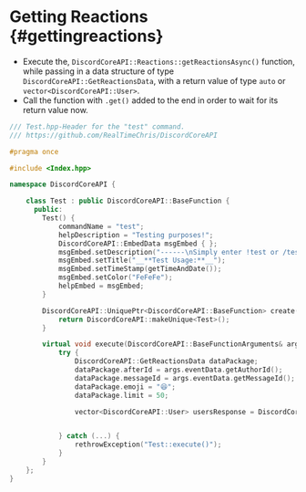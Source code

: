 Getting Reactions {#gettingreactions}
============
- Execute the, `DiscordCoreAPI::Reactions::getReactionsAsync()` function, while passing in a data structure of type `DiscordCoreAPI::GetReactionsData`, with a return value of type `auto` or `vector<DiscordCoreAPI::User>`.
- Call the function with `.get()` added to the end in order to wait for its return value now.

```cpp
/// Test.hpp-Header for the "test" command.
/// https://github.com/RealTimeChris/DiscordCoreAPI

#pragma once

#include <Index.hpp>

namespace DiscordCoreAPI {

	class Test : public DiscordCoreAPI::BaseFunction {
	  public:
		Test() {
			commandName = "test";
			helpDescription = "Testing purposes!";
			DiscordCoreAPI::EmbedData msgEmbed { };
			msgEmbed.setDescription("------\nSimply enter !test or /test!\n------");
			msgEmbed.setTitle("__**Test Usage:**__");
			msgEmbed.setTimeStamp(getTimeAndDate());
			msgEmbed.setColor("FeFeFe");
			helpEmbed = msgEmbed;
		}

		DiscordCoreAPI::UniquePtr<DiscordCoreAPI::BaseFunction> create() {
			return DiscordCoreAPI::makeUnique<Test>();
		}

		virtual void execute(DiscordCoreAPI::BaseFunctionArguments& args) {
			try {
				DiscordCoreAPI::GetReactionsData dataPackage;
				dataPackage.afterId = args.eventData.getAuthorId();
				dataPackage.messageId = args.eventData.getMessageId();
				dataPackage.emoji = "😆";
				dataPackage.limit = 50;

				vector<DiscordCoreAPI::User> usersResponse = DiscordCoreAPI::Reactions::getReactionsAsync(dataPackage).get();


			} catch (...) {
				rethrowException("Test::execute()");
			}
		}
	};
}
```
